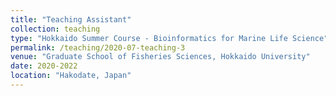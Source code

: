 ```yaml
---
title: "Teaching Assistant"
collection: teaching
type: "Hokkaido Summer Course - Bioinformatics for Marine Life Science"
permalink: /teaching/2020-07-teaching-3
venue: "Graduate School of Fisheries Sciences, Hokkaido University"
date: 2020-2022
location: "Hakodate, Japan"
---
```

